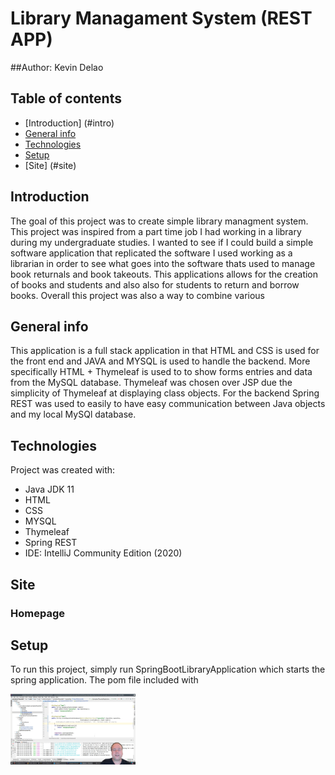 # Library Managament System (REST APP)
##Author: Kevin Delao



## Table of contents

* [Introduction] (#intro)
* [General info](#general-info)
* [Technologies](#technologies)
* [Setup](#setup)
* [Site] (#site)
## Introduction
The goal of this project was to create simple library managment system. This project was inspired from a part time job I had working in a library during my undergraduate studies.
I wanted to see if I could build a simple software application that replicated the software I used working as a librarian in order to see what goes into the software thats used to
manage book returnals and book takeouts. This applications allows for the creation of books and students and also also for students to return and borrow books. Overall this project 
was also a way to combine various 
## General info
This application is a full stack application in that HTML and CSS is used for the front end and JAVA and MYSQL is used to handle the backend. More specifically HTML + Thymeleaf is used to
to show forms entries and data from the MySQL database. Thymeleaf was chosen over JSP due the simplicity of Thymeleaf at displaying class objects. For the backend Spring REST was used to easily
to have easy communication between Java objects and my local MySQl database. 
	
## Technologies
Project was created with:
* Java JDK 11
* HTML
* CSS
* MYSQL
* Thymeleaf
* Spring REST
* IDE: IntelliJ Community Edition (2020)

## Site

### Homepage

## Setup
To run this project, simply run SpringBootLibraryApplication which starts the spring application. The pom file included with 

<img src="spring_images/image1.png" alt="phone image" width="200px" />
